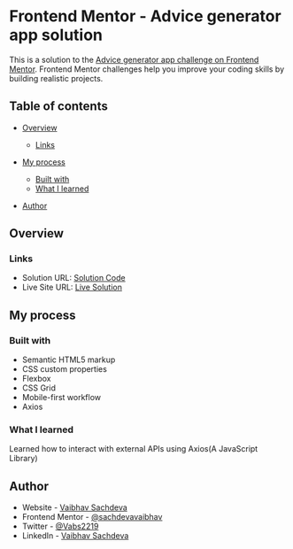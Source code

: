 # Frontend Mentor - Advice generator app solution

This is a solution to the [Advice generator app challenge on Frontend Mentor](https://www.frontendmentor.io/challenges/advice-generator-app-QdUG-13db). Frontend Mentor challenges help you improve your coding skills by building realistic projects.

## Table of contents

- [Overview](#overview)

  - [Links](#links)
- [My process](#my-process)
  - [Built with](#built-with)
  - [What I learned](#what-i-learned)
- [Author](#author)

## Overview

### Links

- Solution URL: [Solution Code](https://github.com/sachdevavaibhav/FrontEndMentor-Sol/tree/main/Advice-Generator)
- Live Site URL: [Live Solution](https://sachdevavaibhav.github.io/FrontEndMentor-Sol/Advice-Generator/index.html)

## My process

### Built with

- Semantic HTML5 markup
- CSS custom properties
- Flexbox
- CSS Grid
- Mobile-first workflow
- Axios

### What I learned

Learned how to interact with external APIs using Axios(A JavaScript Library)

## Author

- Website - [Vaibhav Sachdeva](https://github.com/sachdevavaibhav/)
- Frontend Mentor - [@sachdevavaibhav](https://www.frontendmentor.io/profile/sachdevavaibhav)
- Twitter - [@Vabs2219](https://twitter.com/Vabs2219)
- LinkedIn - [Vaibhav Sachdeva](https://www.linkedin.com/in/vaibhavsachdeva01/)


